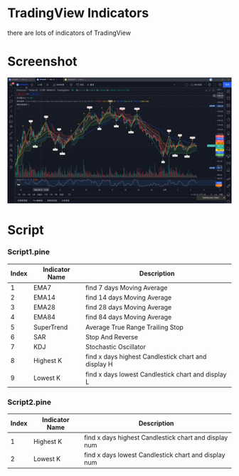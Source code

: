# TradingView Indicators
there are lots of indicators of TradingView

# Screenshot
![img1](img/1.png)

# Script
### Script1.pine
| Index | Indicator Name | Description |
| ----- | -------------- | ----------- |
| 1 | EMA7 | find 7 days Moving Average |
| 2 | EMA14 | find 14 days Moving Average |
| 3 | EMA28 | find 28 days Moving Average |
| 4 | EMA84 | find 84 days Moving Average |
| 5 | SuperTrend | Average True Range Trailing Stop |
| 6 | SAR | Stop And Reverse |
| 7 | KDJ | Stochastic Oscillator |
| 8 | Highest K | find x days highest Candlestick chart and display H|
| 9 | Lowest K | find x days lowest Candlestick chart and display L|

### Script2.pine
| Index | Indicator Name | Description |
| ----- | -------------- | ----------- |
| 1 | Highest K | find x days highest Candlestick chart and display num |
| 2 | Lowest K | find x days lowest Candlestick chart and display num |
